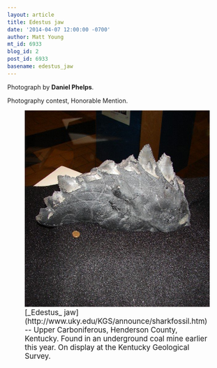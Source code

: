 ```yaml
---
layout: article
title: Edestus jaw
date: '2014-04-07 12:00:00 -0700'
author: Matt Young
mt_id: 6933
blog_id: 2
post_id: 6933
basename: edestus_jaw
---
```

Photograph by **Daniel Phelps**.

Photography contest, Honorable Mention.

<figure>
<img src="/uploads/2014/Phelps-EdestusJaw_600.jpg" alt="Phelps-EdestusJaw_600.jpg" width="600" height="450" />
<figcaption markdown="span">
<big>[_Edestus_ jaw](http://www.uky.edu/KGS/announce/sharkfossil.htm) -- Upper Carboniferous, Henderson County, Kentucky.  Found in an underground coal mine earlier this year.  On display at the Kentucky Geological Survey.</big>

</figcaption>
</figure>

